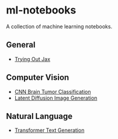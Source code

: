 # ml-notebooks
A collection of machine learning notebooks.

## General
- [Trying Out Jax](https://github.com/hayden-donnelly/ml-notebooks/blob/main/trying_out_jax.ipynb)

## Computer Vision
- [CNN Brain Tumor Classification](https://github.com/hayden-donnelly/ml-notebooks/blob/main/cnn_brain_tumor_classification.ipynb)
- [Latent Diffusion Image Generation](https://github.com/hayden-donnelly/ml-notebooks/blob/main/latent_diffusion_image_generation.ipynb)

## Natural Language
- [Transformer Text Generation](https://github.com/hayden-donnelly/ml-notebooks/blob/main/transformer_text_generation.ipynb)
